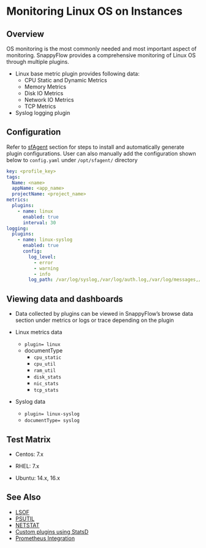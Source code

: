 # Monitoring Linux OS on Instances

## Overview

OS monitoring is the most commonly needed and most important aspect of monitoring. SnappyFlow provides a comprehensive monitoring of Linux OS through multiple plugins. 

 

- Linux base metric plugin provides following data: 
  - CPU Static and Dynamic Metrics 
  - Memory Metrics 
  - Disk IO Metrics 
  - Network IO Metrics 
  - TCP Metrics 
- Syslog logging plugin 

## Configuration

Refer to [sfAgent](/docs/Quick_Start/getting_started#sfagent) section for steps to install and automatically generate plugin configurations. User can also manually add the configuration shown below to `config.yaml` under `/opt/sfagent/` directory

```yaml
key: <profile_key> 
tags: 
  Name: <name> 
  appName: <app_name> 
  projectName: <project_name> 
metrics: 
  plugins: 
    - name: linux 
      enabled: true 
      interval: 30 
logging: 
  plugins: 
    - name: linux-syslog 
      enabled: true 
      config: 
        log_level: 
          - error 
          - warning 
          - info 
        log_path: /var/log/syslog,/var/log/auth.log,/var/log/messages,/var/log/secur 
```



## Viewing data and dashboards

 

- Data collected by plugins can be viewed in SnappyFlow’s browse data section under metrics or logs or trace depending on the plugin 
- Linux metrics data

  - `plugin= linux` 
  - documentType 
    - `cpu_static` 
    - `cpu_util`
    -  `ram_util` 
    -  `disk_stats` 
    -  `nic_stats` 
    -  `tcp_stats` 
- Syslog data
  - `plugin= linux-syslog` 
  - `documentType= syslog` 


## Test Matrix

 

- Centos: 7.x 

- RHEL: 7.x 
- Ubuntu: 14.x, 16.x 

 

## See Also

 

- [LSOF](/docs/integrations/os/linux/lsof) 
- [PSUTIL](/docs/integrations/os/linux/psutil) 
- [NETSTAT](/docs/integrations/os/linux/netstat) 
- [Custom plugins using StatsD](/docs/integrations/statsd/custom_monitoring) 
- [Prometheus Integration](/docs/Integrations/kubernetes/prometheus_exporter) 
